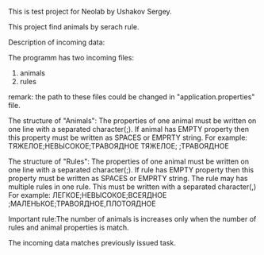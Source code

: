This is test project for Neolab by Ushakov Sergey.

This project find animals by serach rule.

Description of incoming data:

The programm has two incoming files:
1) animals
2) rules

remark: the path to these files could be changed in "application.properties" file.

The structure of "Animals":
The properties of one animal must be written on one line with a separated character(;).
If animal has EMPTY property then this property must be written as SPACES or EMPRTY string.
For example:
ТЯЖЕЛОЕ;НЕВЫСОКОЕ;ТРАВОЯДНОЕ
ТЯЖЕЛОЕ; ;ТРАВОЯДНОЕ

The structure of "Rules":
The properties of one animal must be written on one line with a separated character(;).
If rule has EMPTY property then this property must be written as SPACES or EMPRTY string.
The rule may has multiple rules in one rule. This must be written with a separated character(,)
For example:
ЛЕГКОЕ;НЕВЫСОКОЕ;ВСЕЯДНОЕ
 ;МАЛЕНЬКОЕ;ТРАВОЯДНОЕ,ПЛОТОЯДНОЕ
 
 
Important rule:The number of animals is increases only when the number of rules and animal properties is match.

The incoming data matches previously issued task.


